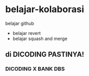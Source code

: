 # belajar-kolaborasi
belajar github<br>
* belajar revert
* belajar squash and merge
## di DICODING PASTINYA!
### DICODING X BANK DBS
